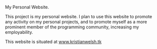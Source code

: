 My Personal Website.

This project is my personal website. I plan to use this website to promote any activity on my personal projects, and to promote myself as a more prominent member of the programming community, increasing my employability.

This website is situated at www.kristianwelsh.tk
